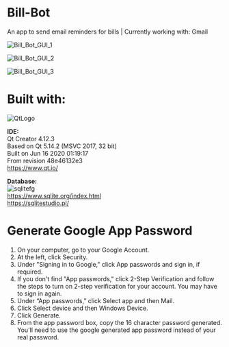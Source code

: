 # Bill-Bot
 An app to send email reminders for bills | Currently working with: Gmail 
 
![Bill_Bot_GUI_1](https://user-images.githubusercontent.com/22214754/180588583-278ef438-90d0-49aa-bd35-f7832266045a.PNG)  

![Bill_Bot_GUI_2](https://user-images.githubusercontent.com/22214754/180588587-eff16116-d150-4c3e-8b34-5dbc7e9498c1.PNG)  

![Bill_Bot_GUI_3](https://user-images.githubusercontent.com/22214754/180588590-3fb2807f-95c8-4286-9d30-5abfd70b17a5.PNG)   

# Built with:  

![QtLogo](https://user-images.githubusercontent.com/22214754/179895211-d52559ab-35df-4fcc-bf69-7377739330d4.png)  

**IDE:**  
Qt Creator 4.12.3  
Based on Qt 5.14.2 (MSVC 2017, 32 bit)  
Built on Jun 16 2020 01:19:17  
From revision 48e46132e3  
https://www.qt.io/  

**Database:**      
![sqlitefg](https://user-images.githubusercontent.com/22214754/179894516-3059e142-fb38-40bc-a32c-65500a223eb1.png)  
https://www.sqlite.org/index.html  
https://sqlitestudio.pl/  

# Generate Google App Password 
1. On your computer, go to your Google Account.   
2. At the left, click Security.   
3. Under "Signing in to Google," click App passwords and sign in, if required.  
4. If you don't find "App passwords," click 2-Step Verification and follow the steps to turn on 2-step verification for your account. You may have to sign in again.  
5. Under “App passwords,” click Select app and then Mail.  
6. Click Select device and then Windows Device.  
7. Click Generate.  
8. From the app password box, copy the 16 character password generated. You'll need to use the google generated app password instead of your real password.  
